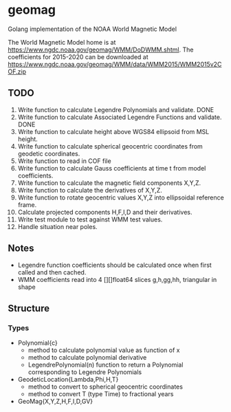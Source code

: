 # geomag
Golang implementation of the NOAA World Magnetic Model

The World Magnetic Model home is at https://www.ngdc.noaa.gov/geomag/WMM/DoDWMM.shtml.
The coefficients for 2015-2020 can be downloaded at https://www.ngdc.noaa.gov/geomag/WMM/data/WMM2015/WMM2015v2COF.zip

## TODO
1. Write function to calculate Legendre Polynomials and validate. DONE
2. Write function to calculate Associated Legendre Functions and validate. DONE
3. Write function to calculate height above WGS84 ellipsoid from MSL height.
4. Write function to calculate spherical geocentric coordinates from geodetic coordinates.
5. Write function to read in COF file
6. Write function to calculate Gauss coefficients at time t from model coefficients.
7. Write function to calculate the magnetic field components X,Y,Z.
8. Write function to calculate the derivatives of X,Y,Z.
9. Write function to rotate geocentric values X,Y,Z into ellipsoidal reference frame.
10. Calculate projected components H,F,I,D and their derivatives.
11. Write test module to test against WMM test values.
12. Handle situation near poles.

## Notes
* Legendre function coefficients should be calculated once when first called and then cached.
* WMM coefficients read into 4 [][]float64 slices g,h,gg,hh, triangular in shape

## Structure

### Types
* Polynomial{c}
  * method to calculate polynomial value as function of x
  * method to calculate polynomial derivative
  * LegendrePolynomial(n) function to return a Polynomial corresponding to Legendre Polynomials
* GeodeticLocation{Lambda,Phi,H,T}
  * method to convert to spherical geocentric coordinates
  * method to convert T (type Time) to fractional years
* GeoMag{X,Y,Z,H,F,I,D,GV}

